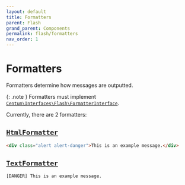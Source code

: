 ```yaml
---
layout: default
title: Formatters
parent: Flash
grand_parent: Components
permalink: flash/formatters
nav_order: 1
---
```




# Formatters

Formatters determine how messages are outputted.

{: .note }
Formatters must implement [`Centum\Interfaces\Flash\FormatterInterface`](https://github.com/SidRoberts/centum/blob/main/src/Interfaces/Flash/FormatterInterface.php).

Currently, there are 2 formatters:



## [`HtmlFormatter`](https://github.com/SidRoberts/centum/blob/main/src/Flash/Formatter/HtmlFormatter.php)

```html
<div class="alert alert-danger">This is an example message.</div>
```



## [`TextFormatter`](https://github.com/SidRoberts/centum/blob/main/src/Flash/Formatter/TextFormatter.php)

```text
[DANGER] This is an example message.
```
